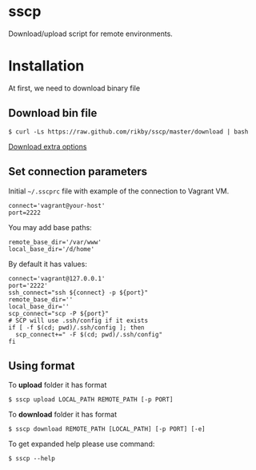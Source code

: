 # sscp
Download/upload script for remote environments.

# Installation
At first, we need to download binary file
## Download bin file
```shell
$ curl -Ls https://raw.github.com/rikby/sscp/master/download | bash
```
[Download extra options](doc/download.md)

## Set connection parameters
Initial `~/.sscprc` file with example of the connection to Vagrant VM.
```shell
connect='vagrant@your-host'
port=2222
```
You may add base paths:
```shell
remote_base_dir='/var/www'
local_base_dir='/d/home'
```

By default it has values:
```shell
connect='vagrant@127.0.0.1'
port='2222'
ssh_connect="ssh ${connect} -p ${port}"
remote_base_dir=''
local_base_dir=''
scp_connect="scp -P ${port}"
# SCP will use .ssh/config if it exists
if [ -f $(cd; pwd)/.ssh/config ]; then
  scp_connect+=" -F $(cd; pwd)/.ssh/config"
fi
```

## Using format
To **upload** folder it has format
```shell
$ sscp upload LOCAL_PATH REMOTE_PATH [-p PORT]
```
To **download** folder it has format
```shell
$ sscp download REMOTE_PATH [LOCAL_PATH] [-p PORT] [-e]
```
To get expanded help please use command:
```shell
$ sscp --help
```


